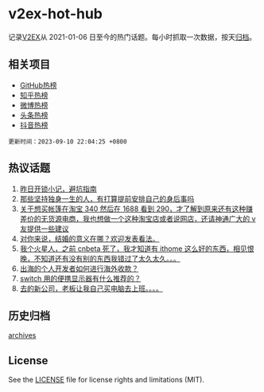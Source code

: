 # v2ex-hot-hub

 记录[V2EX](https://www.v2ex.com/)从 2021-01-06 日至今的热门话题。每小时抓取一次数据，按天[归档](archives)。
 
 ## 相关项目

- [GitHub热榜](https://github.com/lonnyzhang423/github-hot-hub)
- [知乎热榜](https://github.com/lonnyzhang423/zhihu-hot-hub)
- [微博热榜](https://github.com/lonnyzhang423/weibo-hot-hub)
- [头条热榜](https://github.com/lonnyzhang423/toutiao-hot-hub)
- [抖音热榜](https://github.com/lonnyzhang423/douyin-hot-hub)


 `更新时间：2023-09-10 22:04:25 +0800`

## 热议话题

1. [昨日开锁小记，避坑指南](https://www.v2ex.com/t/972395)
1. [那些坚持独身一生的人，有打算提前安排自己的身后事吗](https://www.v2ex.com/t/972457)
1. [关于想买帐篷在淘宝 340 然后在 1688 看到 290，才了解到原来还有这种赚差价的无货源电商，我也想做一个这种淘宝店或者说网店，还请神通广大的 v 友提供一些建议](https://www.v2ex.com/t/972398)
1. [对你来说，结婚的意义在哪？欢迎发表看法。](https://www.v2ex.com/t/972366)
1. [我个火星人，之前 cnbeta 死了，我才知道有 ithome 这么好的东西，相见恨晚，不知道还有没有别的东西我错过了太久太久。。。](https://www.v2ex.com/t/972384)
1. [出海的个人开发者如何进行海外收款？](https://www.v2ex.com/t/972389)
1. [switch 用的便携显示器有什么推荐的？](https://www.v2ex.com/t/972431)
1. [去的新公司，老板让我自己买电脑去上班。。。。](https://www.v2ex.com/t/972486)

## 历史归档

[archives](archives)

## License

See the [LICENSE](LICENSE) file for license rights and limitations (MIT).
